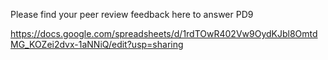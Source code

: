 Please find your peer review feedback here to answer PD9

https://docs.google.com/spreadsheets/d/1rdTOwR402Vw9OydKJbl8OmtdMG_KOZei2dvx-1aNNiQ/edit?usp=sharing
